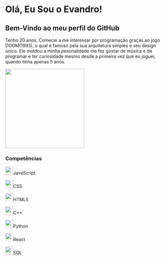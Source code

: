 <head>
<link rel="stylesheet" type='text/css' href="https://cdn.jsdelivr.net/gh/devicons/devicon@latest/devicon.min.css" />
<h1>Olá, Eu Sou o Evandro!</h1>
<h2>Bem-Vindo ao meu perfil do GitHub</h2>
<div>
  <p>Tenho 20 anos, Comecei a me interessar por programação graças ao jogo DOOM(1993), o qual é famoso pela sua arquitetura simples e seu design único. Ele moldou a minha pesonalidade me fez gostar de música e de programar e ter curiosidade mesmo desde a primeira vez que eu joguei, quando tinha apenas 5 anos.</p>
  <img height="250px" width="250px" src= "https://sm.ign.com/t/ign_br/cover/d/doom-1993/doom-1993_pwn2.1200.jpg">
</div>
<div>
  <h3>Competências</h3>
<p><img height="25px" width="25px" src="https://cdn.jsdelivr.net/gh/devicons/devicon@latest/icons/javascript/javascript-original.svg" />JavaScript</p>
<p><img height="25px" width="25px" src="https://cdn.jsdelivr.net/gh/devicons/devicon@latest/icons/css3/css3-plain-wordmark.svg" />CSS</p>
<p><img height="25px" width="25px" src="https://cdn.jsdelivr.net/gh/devicons/devicon@latest/icons/html5/html5-plain-wordmark.svg" />HTML5</p>
<p><img height="25px" width="25px" src="https://cdn.jsdelivr.net/gh/devicons/devicon@latest/icons/cplusplus/cplusplus-original.svg" />C++</p>
<p><img height="25px" width="25px" src="https://cdn.jsdelivr.net/gh/devicons/devicon@latest/icons/python/python-original.svg" />Python</p>
<p><img height="25px" width="25px" src="https://cdn.jsdelivr.net/gh/devicons/devicon@latest/icons/react/react-original.svg" />React</p>
<p><img height="25px" width="25px"  src="https://cdn.jsdelivr.net/gh/devicons/devicon@latest/icons/azuresqldatabase/azuresqldatabase-original.svg"/>SQL</p>
</div>
</head>
